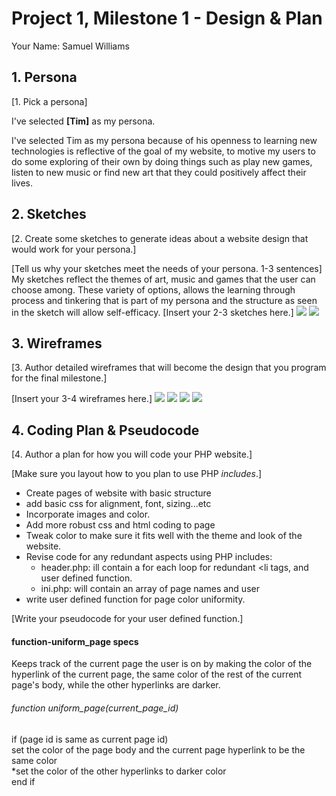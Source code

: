 # Project 1, Milestone 1 - Design & Plan

Your Name: Samuel Williams

## 1. Persona

[1. Pick a persona]

I've selected **[Tim]** as my persona.

I've selected Tim as my persona because of his openness to learning new technologies is reflective of the goal of my website, to motive my users to do some exploring of their own by doing things such as play new games, listen to new music or find new art that they could positively affect their lives.

## 2. Sketches

[2. Create some sketches to generate ideas about a website design that would work for your persona.]

[Tell us why your sketches meet the needs of your persona. 1-3 sentences]
My sketches reflect the themes of art, music and games that the user can choose among. These variety of options, allows the learning through process and tinkering that is part of my persona and the structure as seen in the sketch will allow self-efficacy.
[Insert your 2-3 sketches here.]
![](sketch1.jpg)
![](sketch2.jpg)

## 3. Wireframes

[3. Author detailed wireframes that will become the design that you program for the final milestone.]

[Insert your 3-4 wireframes here.]
![](wireframe1.jpg)
![](wireframe4.jpg)
![](wireframe3.png)
![](wireframe2.png)

## 4. Coding Plan & Pseudocode

[4. Author a plan for how you will code your PHP website.]

[Make sure you layout how to you plan to use PHP *includes*.]
<br>
* Create pages of website with basic structure
* add basic css for alignment, font, sizing...etc
* Incorporate images and color.
* Add more robust css and html coding to page
* Tweak color to make sure it fits well with the theme and look of the website.
* Revise code for any redundant aspects using PHP includes:
    * header.php: ill contain a for each loop for redundant <li tags,
      and user defined function.
    * ini.php: will contain an array of page names and user
* write user defined function for page color uniformity.


[Write your pseudocode for your user defined function.]
<br>
#### function-uniform_page specs <br>
Keeps track of the current page the user is on by making the color of the hyperlink of the current page, the same color of the rest of the current page's body, while the other hyperlinks are darker.

###### function uniform_page(current_page_id)<br>
if (page id is same as current page id)
<br>
set the color of the page body and the current page hyperlink to be the same color
<br>
*set the color of the other hyperlinks to darker color<br>
end if
